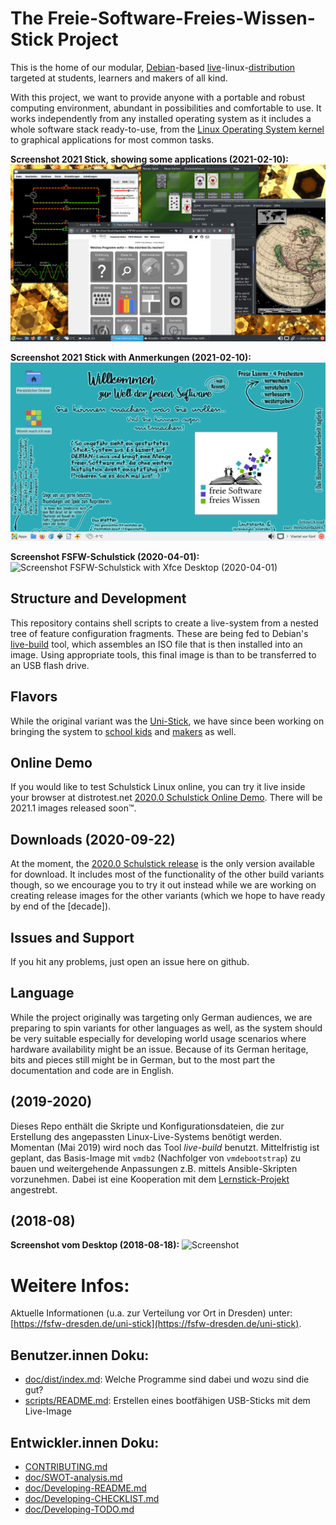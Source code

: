 # The Freie-Software-Freies-Wissen-Stick Project

This is the home of our modular, [Debian](https://debian.org)-based [live](https://wiki.debian.org/DebianLive)-linux-[distribution](https://en.wikipedia.org/wiki/Linux_distribution) targeted at students, learners and makers of all kind.

With this project, we want to provide anyone with a portable and robust computing environment, abundant in possibilities and comfortable to use. It works independently from any installed operating system as it includes a whole software stack ready-to-use, from the [Linux Operating System kernel](https://en.wikipedia.org/wiki/Linux_kernel) to graphical applications for most common tasks.

**Screenshot 2021 Stick, showing some applications (2021-02-10):**
![Screenshot 2021 Stick, showing some applications (2021-02-10)](doc/screenshot_applications_2021-02-18.png "Screenshot 2021 Stick, showing some applications (2021-02-10)")

**Screenshot 2021 Stick with Anmerkungen (2021-02-10):**
![Screenshot 2021 Stick with Anmerkungen (2021-02-10)](doc/screenshot-Xfce-Desktop-2021-02-10.png "Screenshot 2021 Stick with Anmerkungen (2021-02-10)")

**Screenshot FSFW-Schulstick (2020-04-01):**
![Screenshot FSFW-Schulstick with Xfce Desktop (2020-04-01)](doc/screenshot-Xfce-Desktop-2020-04-01.png "Screenshot FSFW-Schulstick with Xfce Desktop (2020-04-01)")

## Structure and Development
This repository contains shell scripts to create a live-system from a nested tree of feature configuration fragments. These are being fed to Debian's [live-build](https://salsa.debian.org/live-team/live-build) tool, which assembles an ISO file that is then installed into an image. Using appropriate tools, this final image is than to be transferred to an USB flash drive.

## Flavors
While the original variant was the [Uni-Stick](variants.build/FSFW-Uni-Stick:Xfce:buster/README.md), we have since been working on bringing the system to [school kids](variants.build/FSFW-Schulstick/README.md) and [makers](variants.build/OSEG-Makerstick/README.md) as well.

## Online Demo
If you would like to test Schulstick Linux online, you can try it live inside your browser at distrotest.net [2020.0 Schulstick Online Demo](https://distrotest.net/Schulstick%20Linux/2020.0). There will be 2021.1 images released soon™.

## Downloads (2020-09-22)
At the moment, the [2020.0 Schulstick release](https://github.com/fsfw-dresden/usb-live-linux/releases/tag/FSFW-Schulstick%2F2020.0) is the only version available for download. It includes most of the functionality of the other build variants though, so we encourage you to try it out instead while we are working on creating release images for the other variants (which we hope to have ready by end of the [decade]).

## Issues and Support
If you hit any problems, just open an issue here on github.

## Language
While the project originally was targeting only German audiences, we are preparing to spin variants for other languages as well, as the system should be very suitable especially for developing world usage scenarios where hardware availability might be an issue.
Because of its German heritage, bits and pieces still might be in German, but to the most part the documentation and code are in English.

## (2019-2020)
Dieses Repo enthält die Skripte und Konfigurationsdateien, die zur Erstellung des angepassten Linux-Live-Systems benötigt werden.
Momentan (Mai 2019) wird noch das Tool  *live-build* benutzt. Mittelfristig ist geplant, das Basis-Image mit `vmdb2` (Nachfolger von `vmdebootstrap`) zu bauen und weitergehende Anpassungen z.B. mittels Ansible-Skripten vorzunehmen. Dabei ist eine Kooperation mit dem [Lernstick-Projekt](https://lernstick.ch/) angestrebt.

## (2018-08)
**Screenshot vom Desktop (2018-08-18):**
![Screenshot](doc/screenshot-KDE-Desktop-2018-08-18.png "Screenshot")

# Weitere Infos:
Aktuelle Informationen (u.a. zur Verteilung vor Ort in Dresden) unter: [https://fsfw-dresden.de/uni-stick](https://fsfw-dresden.de/uni-stick).

## Benutzer.innen Doku:
* [doc/dist/index.md](doc/dist/index.md): Welche Programme sind dabei und wozu sind die gut?
* [scripts/README.md](scripts/README.md): Erstellen eines bootfähigen USB-Sticks mit dem Live-Image

## Entwickler.innen Doku:
* [CONTRIBUTING.md](CONTRIBUTING.md)
* [doc/SWOT-analysis.md](doc/SWOT-analysis.md)
* [doc/Developing-README.md](doc/Developing-README.md)
* [doc/Developing-CHECKLIST.md](doc/Developing-CHECKLIST.md)
* [doc/Developing-TODO.md](doc/Developing-TODO.md)
